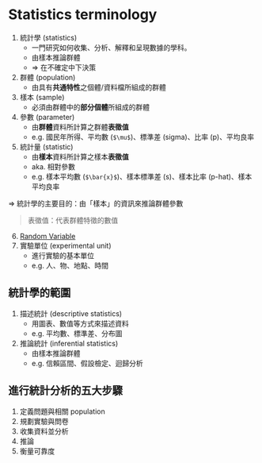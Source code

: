 # Statistics terminology

1. 統計學 (statistics) 
    - 一門研究如何收集、分析、解釋和呈現數據的學科。
    - 由樣本推論群體
    - => 在不確定中下決策
2. 群體 (population)
    - 由具有**共通特性**之個體/資料檔所組成的群體
3. 樣本 (sample)
    - 必須由群體中的**部分個體**所組成的群體
4. 參數 (parameter)
    - 由**群體**資料所計算之群體**表徵值**
    - e.g. 國民年所得、平均數 (`$\mu$`)、標準差 (sigma)、比率 (p)、平均良率
5. 統計量 (statistic)
    - 由**樣本**資料所計算之樣本**表徵值**
    - aka. 相對參數
    - e.g. 樣本平均數 (`$\bar{x}$`)、樣本標準差 (s)、樣本比率 (p-hat)、樣本平均良率

=> 統計學的主要目的：由「樣本」的資訊來推論群體參數

> 表徵值：代表群體特徵的數值

6. [Random Variable](random_variable.md)
7. 實驗單位 (experimental unit)
    - 進行實驗的基本單位
    - e.g. 人、物、地點、時間

## 統計學的範圍

1. 描述統計 (descriptive statistics)
    - 用圖表、數值等方式來描述資料
    - e.g. 平均數、標準差、分布圖
2. 推論統計 (inferential statistics)
    - 由樣本推論群體
    - e.g. 信賴區間、假設檢定、迴歸分析

## 進行統計分析的五大步驟

1. 定義問題與相關 population
2. 規劃實驗與問卷
3. 收集資料並分析
4. 推論
5. 衡量可靠度